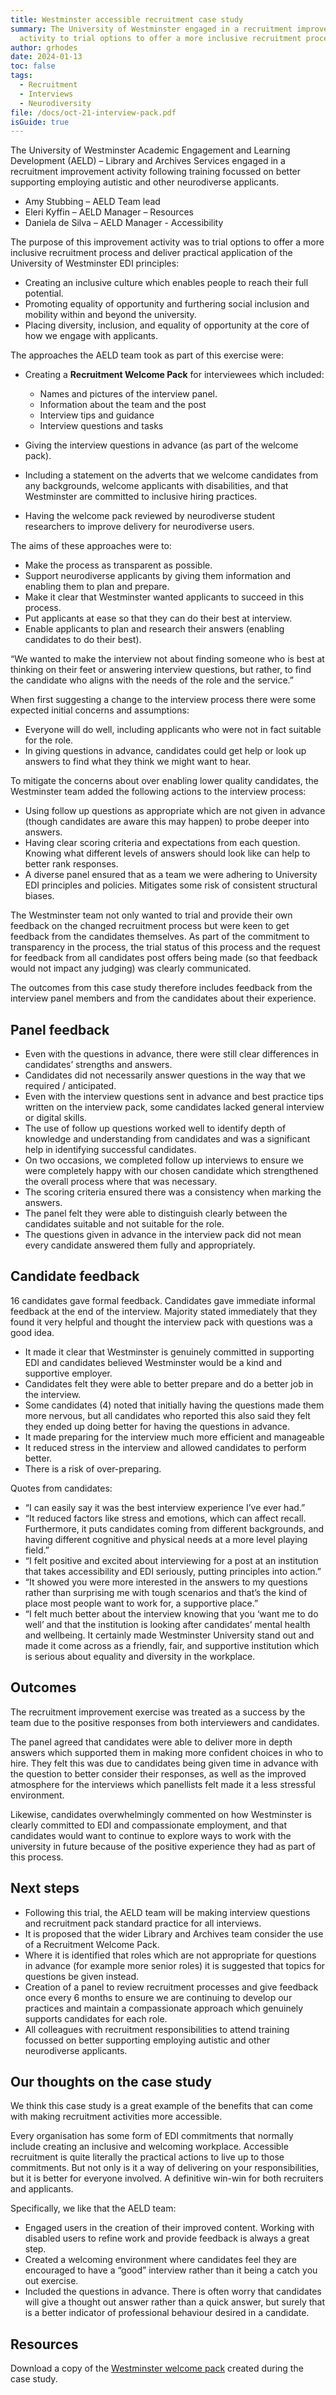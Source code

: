 ```yaml
---
title: Westminster accessible recruitment case study
summary: The University of Westminster engaged in a recruitment improvement
  activity to trial options to offer a more inclusive recruitment process.
author: grhodes
date: 2024-01-13
toc: false
tags:
  - Recruitment
  - Interviews
  - Neurodiversity
file: /docs/oct-21-interview-pack.pdf
isGuide: true
---
```

The University of Westminster Academic Engagement and Learning Development (AELD) – Library and Archives Services engaged in a recruitment improvement activity following training focussed on better supporting employing autistic and other neurodiverse applicants.

* Amy Stubbing – AELD Team lead
* Eleri Kyffin – AELD Manager – Resources
* Daniela de Silva – AELD Manager - Accessibility

The purpose of this improvement activity was to trial options to offer a more inclusive recruitment process and deliver practical application of the University of Westminster EDI principles:

* Creating an inclusive culture which enables people to reach their full potential.
* Promoting equality of opportunity and furthering social inclusion and mobility within and beyond the university.
* Placing diversity, inclusion, and equality of opportunity at the core of how we engage with applicants.

The approaches the AELD team took as part of this exercise were:

* Creating a **Recruitment Welcome Pack** for interviewees which included:

  * Names and pictures of the interview panel.
  * Information about the team and the post
  * Interview tips and guidance
  * Interview questions and tasks
* Giving the interview questions in advance (as part of the welcome pack).
* Including a statement on the adverts that we welcome candidates from any backgrounds, welcome applicants with disabilities, and that Westminster are committed to inclusive hiring practices.
* Having the welcome pack reviewed by neurodiverse student researchers to improve delivery for neurodiverse users.

The aims of these approaches were to:

* Make the process as transparent as possible.
* Support neurodiverse applicants by giving them information and enabling them to plan and prepare.
* Make it clear that Westminster wanted applicants to succeed in this process.
* Put applicants at ease so that they can do their best at interview.
* Enable applicants to plan and research their answers (enabling candidates to do their best).

“We wanted to make the interview not about finding someone who is best at thinking on their feet or answering interview questions, but rather, to find the candidate who aligns with the needs of the role and the service.”

When first suggesting a change to the interview process there were some expected initial concerns and assumptions:

* Everyone will do well, including applicants who were not in fact suitable for the role.
* In giving questions in advance, candidates could get help or look up answers to find what they think we might want to hear.

To mitigate the concerns about over enabling lower quality candidates, the Westminster team added the following actions to the interview process:

* Using follow up questions as appropriate which are not given in advance (though candidates are aware this may happen) to probe deeper into answers.
* Having clear scoring criteria and expectations from each question. Knowing what different levels of answers should look like can help to better rank responses.
* A diverse panel ensured that as a team we were adhering to University EDI principles and policies. Mitigates some risk of consistent structural biases.

The Westminster team not only wanted to trial and provide their own feedback on the changed recruitment process but were keen to get feedback from the candidates themselves. As part of the commitment to transparency in the process, the trial status of this process and the request for feedback from all candidates post offers being made (so that feedback would not impact any judging) was clearly communicated.

The outcomes from this case study therefore includes feedback from the interview panel members and from the candidates about their experience.

## Panel feedback

* Even with the questions in advance, there were still clear differences in candidates’ strengths and answers.
* Candidates did not necessarily answer questions in the way that we required / anticipated.
* Even with the interview questions sent in advance and best practice tips written on the interview pack, some candidates lacked general interview or digital skills.
* The use of follow up questions worked well to identify depth of knowledge and understanding from candidates and was a significant help in identifying successful candidates.
* On two occasions, we completed follow up interviews to ensure we were completely happy with our chosen candidate which strengthened the overall process where that was necessary.
* The scoring criteria ensured there was a consistency when marking the answers.
* The panel felt they were able to distinguish clearly between the candidates suitable and not suitable for the role.
* The questions given in advance in the interview pack did not mean every candidate answered them fully and appropriately.

## Candidate feedback

16 candidates gave formal feedback. Candidates gave immediate informal feedback at the end of the interview. Majority stated immediately that they found it very helpful and thought the interview pack with questions was a good idea.

* It made it clear that Westminster is genuinely committed in supporting EDI and candidates believed Westminster would be a kind and supportive employer.
* Candidates felt they were able to better prepare and do a better job in the interview.
* Some candidates (4) noted that initially having the questions made them more nervous, but all candidates who reported this also said they felt they ended up doing better for having the questions in advance.
* It made preparing for the interview much more efficient and manageable
* It reduced stress in the interview and allowed candidates to perform better.
* There is a risk of over-preparing.

Quotes from candidates:

* “I can easily say it was the best interview experience I’ve ever had.”
* “It reduced factors like stress and emotions, which can affect recall. Furthermore, it puts candidates coming from different backgrounds, and having different cognitive and physical needs at a more level playing field.”
* “I felt positive and excited about interviewing for a post at an institution that takes accessibility and EDI seriously, putting principles into action.”
* “It showed you were more interested in the answers to my questions rather than surprising me with tough scenarios and that’s the kind of place most people want to work for, a supportive place.”
* “I felt much better about the interview knowing that you ‘want me to do well’ and that the institution is looking after candidates’ mental health and wellbeing. It certainly made Westminster University stand out and made it come across as a friendly, fair, and supportive institution which is serious about equality and diversity in the workplace.

## Outcomes

The recruitment improvement exercise was treated as a success by the team due to the positive responses from both interviewers and candidates.

The panel agreed that candidates were able to deliver more in depth answers which supported them in making more confident choices in who to hire. They felt this was due to candidates being given time in advance with the question to better consider their responses, as well as the improved atmosphere for the interviews which panellists felt made it a less stressful environment.

Likewise, candidates overwhelmingly commented on how Westminster is clearly committed to EDI and compassionate employment, and that candidates would want to continue to explore ways to work with the university in future because of the positive experience they had as part of this process.

## Next steps

* Following this trial, the AELD team will be making interview questions and recruitment pack standard practice for all interviews.
* It is proposed that the wider Library and Archives team consider the use of a Recruitment Welcome Pack.
* Where it is identified that roles which are not appropriate for questions in advance (for example more senior roles) it is suggested that topics for questions be given instead.
* Creation of a panel to review recruitment processes and give feedback once every 6 months to ensure we are continuing to develop our practices and maintain a compassionate approach which genuinely supports candidates for each role.
* All colleagues with recruitment responsibilities to attend training focussed on better supporting employing autistic and other neurodiverse applicants.

## Our thoughts on the case study

We think this case study is a great example of the benefits that can come with making recruitment activities more accessible.

Every organisation has some form of EDI commitments that normally include creating an inclusive and welcoming workplace. Accessible recruitment is quite literally the practical actions to live up to those commitments. But not only is it a way of delivering on your responsibilities, but it is better for everyone involved. A definitive win-win for both recruiters and applicants.

Specifically, we like that the AELD team:

* Engaged users in the creation of their improved content. Working with disabled users to refine work and provide feedback is always a great step.
* Created a welcoming environment where candidates feel they are encouraged to have a “good” interview rather than it being a catch you out exercise.
* Included the questions in advance. There is often worry that candidates will give a thought out answer rather than a quick answer, but surely that is a better indicator of professional behaviour desired in a candidate.

## Resources

Download a copy of the [Westminster welcome pack](/docs/oct-21-interview-pack.pdf) created during the case study.